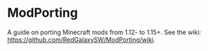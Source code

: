 # ModPorting
A guide on porting Minecraft mods from 1.12- to 1.15+. See the wiki: https://github.com/RedGalaxySW/ModPorting/wiki.
